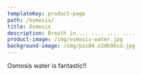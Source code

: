 ```yaml
---
templateKey: product-page
path: /osmosis/
title: Osmosis
description: Breath in.... .... .... ....
product-image: /img/osmosis-water.jpg
background-image: /img/pic04.e2db96cd.jpg
---
```

Osmosis water is fantastic!!
